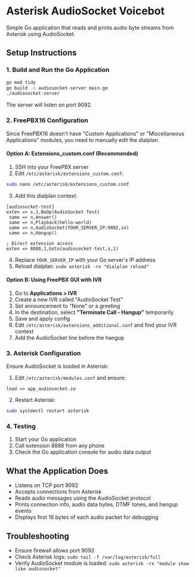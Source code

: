 # Asterisk AudioSocket Voicebot

Simple Go application that reads and prints audio byte streams from Asterisk using AudioSocket.

## Setup Instructions

### 1. Build and Run the Go Application

```bash
go mod tidy
go build -o audiosocket-server main.go
./audiosocket-server
```

The server will listen on port 9092.

### 2. FreePBX16 Configuration

Since FreePBX16 doesn't have "Custom Applications" or "Miscellaneous Applications" modules, you need to manually edit the dialplan.

#### Option A: Extensions_custom.conf (Recommended)

1. SSH into your FreePBX server
2. Edit `/etc/asterisk/extensions_custom.conf`:

```bash
sudo nano /etc/asterisk/extensions_custom.conf
```

3. Add this dialplan context:

```
[audiosocket-test]
exten => s,1,NoOp(AudioSocket Test)
 same => n,Answer()
 same => n,Playback(hello-world)
 same => n,AudioSocket(YOUR_SERVER_IP:9092,in)
 same => n,Hangup()

; Direct extension access
exten => 8888,1,Goto(audiosocket-test,s,1)
```

4. Replace `YOUR_SERVER_IP` with your Go server's IP address
5. Reload dialplan: `sudo asterisk -rx "dialplan reload"`

#### Option B: Using FreePBX GUI with IVR

1. Go to **Applications > IVR**
2. Create a new IVR called "AudioSocket Test"
3. Set announcement to "None" or a greeting
4. In the destination, select **"Terminate Call - Hangup"** temporarily
5. Save and apply config
6. Edit `/etc/asterisk/extensions_additional.conf` and find your IVR context
7. Add the AudioSocket line before the hangup

### 3. Asterisk Configuration

Ensure AudioSocket is loaded in Asterisk:

1. Edit `/etc/asterisk/modules.conf` and ensure:
```
load => app_audiosocket.so
```

2. Restart Asterisk:
```bash
sudo systemctl restart asterisk
```

### 4. Testing

1. Start your Go application
2. Call extension 8888 from any phone
3. Check the Go application console for audio data output

## What the Application Does

- Listens on TCP port 9092
- Accepts connections from Asterisk
- Reads audio messages using the AudioSocket protocol
- Prints connection info, audio data bytes, DTMF tones, and hangup events
- Displays first 16 bytes of each audio packet for debugging

## Troubleshooting

- Ensure firewall allows port 9092
- Check Asterisk logs: `sudo tail -f /var/log/asterisk/full`
- Verify AudioSocket module is loaded: `sudo asterisk -rx "module show like audiosocket"`